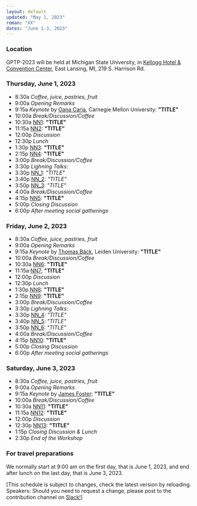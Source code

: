 ```yaml
---
layout: default
updated: "May 1, 2023"
roman: "XX"
dates: "June 1-3, 2023"
---
```


### Location
GPTP-2023 will be held at Michigan State University, in [Kellogg Hotel & Convention Center](https://https://kelloggcenter.com/), East Lansing, MI, 219 S. Harrison Rd.

### Thursday, June 1, 2023

- 8:30a _Coffee, juice, pastries, fruit_
- 9:00a _Opening Remarks_
- 9:15a _Keynote_ by [Oana Carja](https://cbd.cmu.edu/people/carja.html), Carnegie Mellon University:
**"TITLE"**
- 10:00a _Break/Discussion/Coffee_
- 10:30a [NN1](https://xxx):
**"TITLE"**
- 11:15a [NN2](https://xxx):
**"TITLE"**
- 12:00p _Discussion_
- 12:30p _Lunch_
- 1:30p [NN3](http://xxx):
**"TITLE"**
- 2:15p [NN4](http://xxx):
**"TITLE"**
- 3:00p _Break/Discussion/Coffee_
- 3:30p _Lighning Talks_:
- 3:30p [NN_1](https://xxx): *"TITLE"*
- 3:40p [NN_2](https://xxx): *"TITLE"*
- 3:50p [NN_3](https://xxx): *"TITLE"*
- 4:00a _Break/Discussion/Coffee_
- 4:15p [NN5](http://xxx):
**"TITLE"**
- 5:00p _Closing Discussion_
- 6:00p _After meeting social gatherings_


### Friday, June 2, 2023

- 8:30a _Coffee, juice, pastries, fruit_
- 9:00a _Opening Remarks_
- 9:15a _Keynote_ by [Thomas Bäck](https://xxx), Leiden University:
**"TITLE"**
- 10:00a _Break/Discussion/Coffee_
- 10:30a [NN6](https://xxx):
**"TITLE"**
- 11:15a [NN7](https://xxx); 
**"TITLE"**
- 12:00p _Discussion_
- 12:30p _Lunch_
-  1:30p [NN8](http://xxx):
**"TITLE"**
- 2:15p [NN9](http://xxx):
**"TITLE"**
- 3:00p _Break/Discussion/Coffee_
- 3:30p _Lighning Talks_:
- 3:30p [NN_4](https://xxx): *"TITLE"*
- 3:40p [NN_5](https://xxx): *"TITLE"*
- 3:50p [NN_6](https://xxx): *"TITLE"*
- 4:00a _Break/Discussion/Coffee_
- 4:15p [NN10](http://xxx):
**"TITLE"**
- 5:00p _Closing Discussion_
- 6:00p _After meeting social gatherings_



### Saturday, June 3, 2023
- 8:30a _Coffee, juice, pastries, fruit_
- 9:00a _Opening Remarks_
- 9:15a _Keynote_ by [James Foster](https://xxx): 
**"TITLE"**
- 10:00a _Break/Discussion/Coffee_
- 10:30a [NN11](https://xxx):
**"TITLE"**
- 11:15a [NN12](https://xxx): 
**"TITLE"**
- 12:00p _Discussion_
- 12:30p [NN13](http://xxx):
**"TITLE"**
-  1:15p _Closing Discussion & Lunch_
-  2:30p _End of the Workshop_


### For travel preparations

We normally start at 9:00 am on the first day, that is June 1, 2023,
and end after lunch on the last day, that is June 3, 2023.

[This schedule is subject to  changes, check the latest version by reloading. Speakers: Should you need to request a change, please post to the contribution channel on [Slack!](https://gptp-workshops.slack.com)]

